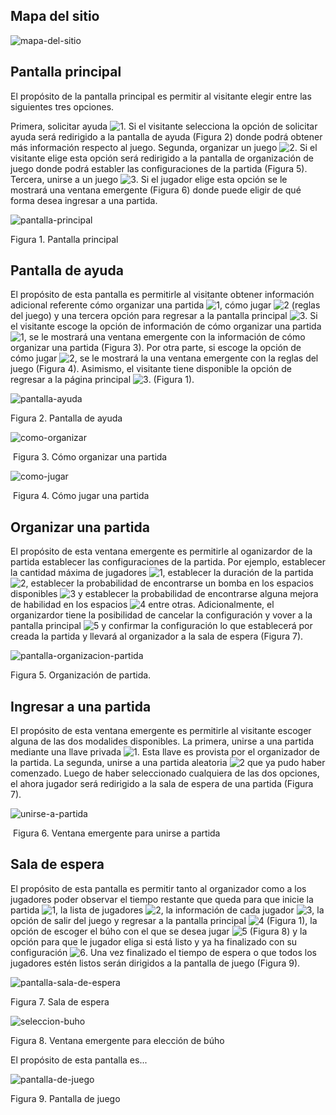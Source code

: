 ## Mapa del sitio

![mapa-del-sitio](./wirefames/Aldeser-site-map.svg)

## Pantalla principal

El propósito de la pantalla principal es permitir al visitante elegir entre las siguientes tres opciones. 

Primera, solicitar ayuda ![1](./numbers/1.svg).  Si el visitante selecciona la opción de solicitar ayuda será redirigido a la pantalla de ayuda (Figura 2) donde podrá obtener más información respecto al juego. Segunda, organizar un juego ![2](./numbers/2.svg).  Si el visitante elige esta opción será redirigido a la pantalla de organización de juego donde podrá establer las configuraciones de la partida (Figura 5). Tercera, unirse a un juego ![3](./numbers/3.svg). Si el jugador elige esta opción se le mostrará una ventana emergente (Figura 6) donde puede eligir de qué forma desea ingresar a una partida.

![pantalla-principal](./wireframes/home.svg)

Figura 1. Pantalla principal

## Pantalla de ayuda

El propósito de esta pantalla es permitirle al visitante obtener información adicional referente cómo organizar una partida ![1](./numbers/1.svg), cómo jugar ![2](./numbers/2.svg) (reglas del juego) y una tercera opción para regresar a la pantalla principal ![3](./numbers/3.svg). Si el visitante escoge la opción de información de cómo organizar una partida ![1](./numbers/1.svg), se le mostrará una ventana emergente con la información de cómo organizar una partida (Figura 3). Por otra parte, si escoge la opción de cómo jugar ![2](./numbers/2.svg), se le mostrará la una ventana emergente con la reglas del juego (Figura 4). Asimismo, el visitante tiene disponible la opción de regresar a la página principal ![3](./numbers/3.svg). (Figura 1).

![pantalla-ayuda](./wireframes/help.svg)

 Figura 2. Pantalla de ayuda

![como-organizar](./wireframes/how-to-host.svg)

​                                                           Figura 3. Cómo organizar una partida

![como-jugar](./wireframes/how-to-play.svg)

​                                                           Figura 4. Cómo jugar una partida

## Organizar una partida

El propósito de esta ventana emergente es permitirle al oganizardor de la partida establecer las configuraciones de la partida. Por ejemplo, establecer la cantidad máxima de jugadores ![1](./numbers/1.svg), establecer la duración de la partida ![2](./numbers/2.svg), establecer la probabilidad de encontrarse un bomba en los espacios disponibles ![3](./numbers/3.svg) y establecer la probabilidad de encontrarse alguna mejora de habilidad en los espacios ![4](./numbers/4.svg) entre otras. Adicionalmente, el organizardor tiene la posibilidad de cancelar la configuración y vover a la pantalla principal ![5](./numbers/5.svg) y confirmar la configuración lo que establecerá por creada la partida y llevará al organizador a la sala de espera (Figura 7).

![pantalla-organizacion-partida](./wireframes/game-settings.svg)

Figura 5. Organización de partida.

## Ingresar a una partida

El propósito de esta ventana emergente es permitirle al visitante escoger alguna de las dos modalides disponibles. La primera, unirse a una partida mediante una llave privada ![1](./numbers/1.svg). Esta llave es provista por el organizador de la partida. La segunda, unirse a una partida aleatoria ![2](./numbers/2.svg) que ya pudo haber comenzado. Luego de haber seleccionado cualquiera de las dos opciones, el ahora jugador será redirigido a la sala de espera de una partida (Figura 7). 

![unirse-a-partida](./wireframes/game-joining-options-modal.svg)

​                      Figura 6. Ventana emergente para unirse a partida

## Sala de espera

El propósito de esta pantalla es permitir tanto al organizador como a los jugadores poder observar el tiempo restante que queda para que inicie la partida ![1](./numbers/1.svg), la lista de jugadores ![2](./numbers/2.svg), la información de cada jugador ![3](./numbers/3.svg), la opción de salir del juego y regresar a la pantalla principal  ![4](./numbers/4.svg) (Figura 1),  la opción de escoger el búho con el que se desea jugar ![5](./numbers/5.svg) (Figura 8) y la opción para que le jugador eliga si está listo y ya ha finalizado con su configuración ![6](./numbers/6.svg). Una vez finalizado el tiempo de espera o que todos los jugadores estén listos serán dirigidos a la pantalla de juego (Figura 9).

![pantalla-sala-de-espera](./wireframes/waiting-room.svg)

Figura 7. Sala de espera

![seleccion-buho](./wireframes/owl-choosing-modal.svg)

Figura 8. Ventana emergente para elección de búho

El propósito de esta pantalla es...

![pantalla-de-juego](./wireframes/board.svg)

Figura 9.  Pantalla de juego